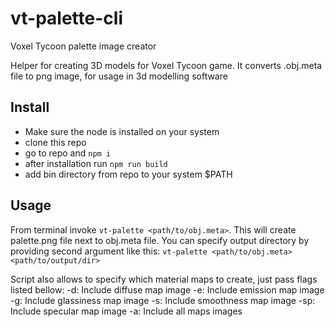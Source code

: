 # vt-palette-cli
Voxel Tycoon palette image creator

Helper for creating 3D models for Voxel Tycoon game. It converts .obj.meta file to png image, for usage in 3d modelling software

## Install
- Make sure the node is installed on your system
- clone this repo
- go to repo and `npm i`
- after installation run `npm run build`
- add bin directory from repo to your system $PATH

## Usage
From terminal invoke `vt-palette <path/to/obj.meta>`. This will create palette.png file next to obj.meta file.
You can specify output directory by providing second argument like this: `vt-palette <path/to/obj.meta> <path/to/output/dir>`

Script also allows to specify which material maps to create, just pass flags listed bellow:
-d: Include diffuse map image
-e: Include emission map image
-g: Include glassiness map image
-s: Include smoothness map image
-sp: Include specular map image
-a: Include all maps images
